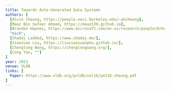 ```yaml
---
title: Towards Auto-Generated Data Systems
authors: [
  [Alvin Cheung, https://people.eecs.berkeley.edu/~akcheung],
  [Maaz Bin Safeer Ahmad, https://maaz139.github.io],
  [Brandon Haynes, https://www.microsoft.com/en-us/research/people/brhaynes],
  "mick",
  [Shadaj Laddad, https://www.shadaj.me/],
  [Xiaoxuan Liu, https://liuxiaoxuanpku.github.io/],
  [Chenglong Wang, https://chenglongwang.org/],
  [Cong Yan, ""]
]
year: 2023
venue: VLDB
links: [
  Paper: https://www.vldb.org/pvldb/vol16/p4116-cheung.pdf
]
---
```

